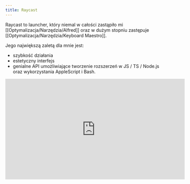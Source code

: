 ```yaml
---
title: Raycast
--- 
```


Raycast to launcher, który niemal w całości zastąpiło mi [[Optymalizacja/Narzędzia/Alfred]] oraz w dużym stopniu zastępuje [[Optymalizacja/Narzędzia/Keyboard Maestro]].

Jego największą zaletą dla mnie jest: 
- szybkość działania
- estetyczny interfejs
- genialne API umożliwiające tworzenie rozszerzeń w JS / TS / Node.js oraz wykorzystania AppleScript i Bash.

<iframe width="560" height="315" src="https://www.youtube.com/embed/CUBp9sHayh4" title="YouTube video player" frameborder="0" allow="accelerometer; autoplay; clipboard-write; encrypted-media; gyroscope; picture-in-picture" allowfullscreen></iframe>
